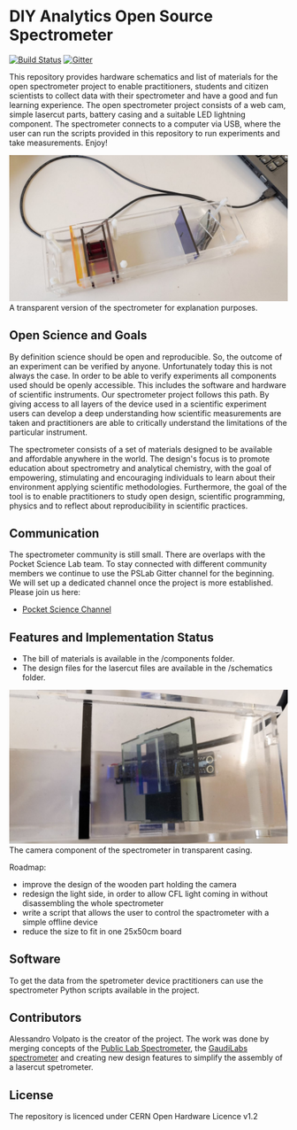 # DIY Analytics Open Source Spectrometer


[![Build Status](https://travis-ci.com/OpnTec/spectrometer-python.svg?branch=master)](https://travis-ci.com/OpnTec/spectrometer-python)
[![Gitter](https://badges.gitter.im/fossasia/pslab.svg)](https://gitter.im/fossasia/pslab?utm_source=badge&utm_medium=badge&utm_campaign=pr-badge)

This repository provides hardware schematics and list of materials for the open spectrometer project to enable practitioners, students and citizen scientists to collect data with their spectrometer and have a good and fun learning experience. The open spectrometer project consists of a web cam, simple lasercut parts, battery casing and a suitable LED lightning component. The spectrometer connects to a computer via USB, where the user can run the scripts provided in this repository to run experiments and take measurements. Enjoy!

![Open Source Spectrometer](/docs/images/spectrometer_transparent.jpg "Open Source Spetrometer")
A transparent version of the spectrometer for explanation purposes.


## Open Science and Goals

By definition science should be open and reproducible. So, the outcome of an experiment can be verified by anyone. Unfortunately today this is not always the case. In order to be able to verify experiments all components used should be openly accessible. This includes the software and hardware of scientific instruments. Our spectrometer project follows this path. By giving access to all layers of the device used in a scientific experiment users can develop a deep understanding how scientific measurements are taken and practitioners are able to critically understand the limitations of the particular instrument.

The spectrometer consists of a set of materials designed to be available and affordable anywhere in the world. The design's focus is to promote education about spectrometry and analytical chemistry, with the goal of empowering, stimulating and encouraging individuals to learn about their environment applying scientific methodologies. Furthermore, the goal of the tool is to enable practitioners to study open design, scientific programming, physics and to reflect about reproducibility in scientific practices.

## Communication

The spectrometer community is still small. There are overlaps with the Pocket Science Lab team. To stay connected with different community members we continue to use the PSLab Gitter channel for the beginning. We will set up a dedicated channel once the project is more established. Please join us here:
* [Pocket Science Channel](https://gitter.im/fossasia/pslab)

## Features and Implementation Status

- The bill of materials is available in the /components folder.
- The design files for the lasercut files are available in the /schematics folder.

![Open Source Spectrometer Camera Component](/docs/images/spectrometer_cameracomponent.jpg "Open Source Spetrometer Camera Component")
The camera component of the spectrometer in transparent casing.

Roadmap:

- improve the design of the wooden part holding the camera
- redesign the light side, in order to allow CFL light coming in without disassembling the whole spectrometer
- write a script that allows the user to control the spactrometer with a simple offline device
- reduce the size to fit in one 25x50cm board


## Software

To get the data from the spetrometer device practitioners can use the spectrometer Python scripts available in the project. 


## Contributors

Alessandro Volpato is the creator of the project. The work was done by merging concepts of the [Public Lab Spectrometer](https://publiclab.org/notes/abdul/10-13-2016/desktop-spectrometry-starter-kit-3-0-instructions), 
the [GaudiLabs spectrometer](http://www.gaudi.ch/GaudiLabs/?page_id=328) and creating new design features to simplify the assembly of a lasercut spetrometer.

## License

The repository is licenced under CERN Open Hardware Licence v1.2
